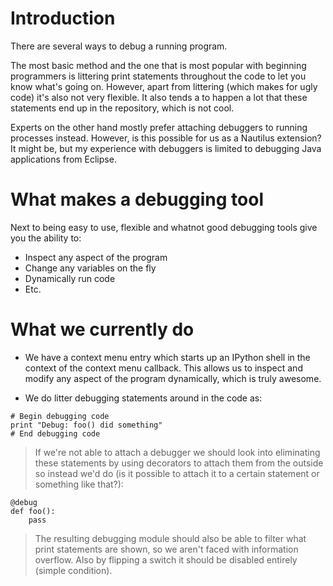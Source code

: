 # Introduction #

There are several ways to debug a running program.

The most basic method and the one that is most popular with beginning programmers is littering print statements throughout the code to let you know what's going on. However, apart from littering (which makes for ugly code) it's also not very flexible. It also tends a to happen a lot that these statements end up in the repository, which is not cool.

Experts on the other hand mostly prefer attaching debuggers to running processes instead. However, is this possible for us as a Nautilus extension? It might be, but my experience with debuggers is limited to debugging Java applications from Eclipse.

# What makes a debugging tool #

Next to being easy to use, flexible and whatnot good debugging tools give  you the ability to:

  * Inspect any aspect of the program
  * Change any variables on the fly
  * Dynamically run code
  * Etc.

# What we currently do #

  * We have a context menu entry which starts up an IPython shell in the context of the context menu callback. This allows us to inspect and modify any aspect of the program dynamically, which is truly awesome.

  * We do litter debugging statements around in the code as:

```
# Begin debugging code
print "Debug: foo() did something"
# End debugging code
```

> If we're not able to attach a debugger we should look into eliminating these statements by using decorators to attach them from the outside so instead we'd do (is it possible to attach it to a certain statement or something like that?):

```
@debug
def foo():
    pass
```

> The resulting debugging module should also be able to filter what print statements are shown, so we aren't faced with information overflow. Also by flipping a switch it should be disabled entirely (simple condition).